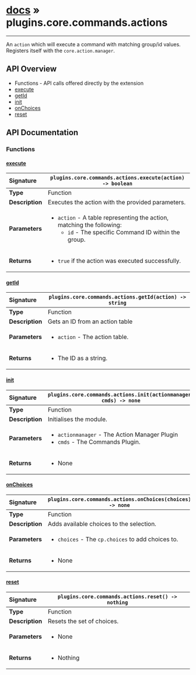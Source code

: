 # [docs](index.md) » plugins.core.commands.actions
---

An `action` which will execute a command with matching group/id values.
Registers itself with the `core.action.manager`.

## API Overview
* Functions - API calls offered directly by the extension
 * [execute](#execute)
 * [getId](#getid)
 * [init](#init)
 * [onChoices](#onchoices)
 * [reset](#reset)

## API Documentation

### Functions

#### [execute](#execute)
| <span style="float: left;">**Signature**</span> | <span style="float: left;">`plugins.core.commands.actions.execute(action) -> boolean` </span>                                                          |
| -----------------------------------------------------|---------------------------------------------------------------------------------------------------------|
| **Type**                                             | Function |
| **Description**                                      | Executes the action with the provided parameters. |
| **Parameters**                                       | <ul><li><code>action</code> - A table representing the action, matching the following:<ul><li><code>id</code> - The specific Command ID within the group.</li></ul></li></ul> |
| **Returns**                                          | <ul><li><code>true</code> if the action was executed successfully.</li></ul> |

#### [getId](#getid)
| <span style="float: left;">**Signature**</span> | <span style="float: left;">`plugins.core.commands.actions.getId(action) -> string` </span>                                                          |
| -----------------------------------------------------|---------------------------------------------------------------------------------------------------------|
| **Type**                                             | Function |
| **Description**                                      | Gets an ID from an action table |
| **Parameters**                                       | <ul><li><code>action</code>      - The action table.</li></ul> |
| **Returns**                                          | <ul><li>The ID as a string.</li></ul> |

#### [init](#init)
| <span style="float: left;">**Signature**</span> | <span style="float: left;">`plugins.core.commands.actions.init(actionmanager, cmds) -> none` </span>                                                          |
| -----------------------------------------------------|---------------------------------------------------------------------------------------------------------|
| **Type**                                             | Function |
| **Description**                                      | Initialises the module. |
| **Parameters**                                       | <ul><li><code>actionmanager</code> - The Action Manager Plugin</li><li><code>cmds</code> - The Commands Plugin.</li></ul> |
| **Returns**                                          | <ul><li>None</li></ul> |

#### [onChoices](#onchoices)
| <span style="float: left;">**Signature**</span> | <span style="float: left;">`plugins.core.commands.actions.onChoices(choices) -> none` </span>                                                          |
| -----------------------------------------------------|---------------------------------------------------------------------------------------------------------|
| **Type**                                             | Function |
| **Description**                                      | Adds available choices to the  selection. |
| **Parameters**                                       | <ul><li><code>choices</code>     - The <code>cp.choices</code> to add choices to.</li></ul> |
| **Returns**                                          | <ul><li>None</li></ul> |

#### [reset](#reset)
| <span style="float: left;">**Signature**</span> | <span style="float: left;">`plugins.core.commands.actions.reset() -> nothing` </span>                                                          |
| -----------------------------------------------------|---------------------------------------------------------------------------------------------------------|
| **Type**                                             | Function |
| **Description**                                      | Resets the set of choices. |
| **Parameters**                                       | <ul><li>None</li></ul> |
| **Returns**                                          | <ul><li>Nothing</li></ul> |

